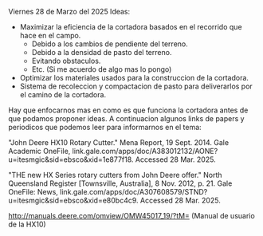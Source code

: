 Viernes 28 de Marzo del 2025
Ideas:
* Maximizar la eficiencia de la cortadora basados en el recorrido que hace en el campo.
  * Debido a los cambios de pendiente del terreno.
  * Debido a la densidad de pasto del terreno.
  * Evitando obstaculos.
  * Etc. (Si me acuerdo de algo mas lo pongo)
* Optimizar los materiales usados para la construccion de la cortadora.
* Sistema de recoleccion y compactacion de pasto para deliverarlos por el camino de la cortadora.

Hay que enfocarnos mas en como es que funciona la cortadora antes de que podamos proponer ideas. 
A continuacion algunos links de papers y periodicos que podemos leer para informarnos en el tema:

"John Deere HX10 Rotary Cutter." Mena Report, 19 Sept. 2014. Gale Academic OneFile, link.gale.com/apps/doc/A383012132/AONE?u=itesmgic&sid=ebsco&xid=1e877f18. Accessed 28 Mar. 2025.

"THE new HX Series rotary cutters from John Deere offer." North Queensland Register [Townsville, Australia], 8 Nov. 2012, p. 21. Gale OneFile: News, link.gale.com/apps/doc/A307608579/STND?u=itesmgic&sid=ebsco&xid=e80bc4c9. Accessed 28 Mar. 2025.

http://manuals.deere.com/omview/OMW45017_19/?tM= (Manual de usuario de la HX10)
